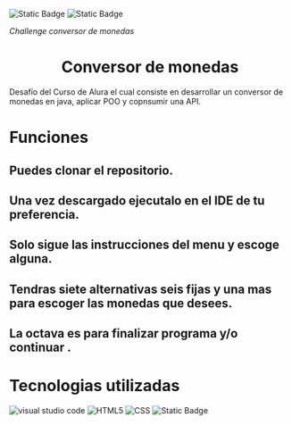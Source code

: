 ![Static Badge](https://img.shields.io/badge/estado_del_proyecto-terminado-green)
![Static Badge](https://img.shields.io/badge/autor-Brian_plasencia-red
)



<em> Challenge conversor de monedas </em>
<h1 align="center"> Conversor de monedas </h1>
<p> Desafío del Curso de Alura el cual consiste en desarrollar un conversor de monedas en java, aplicar POO y copnsumir una API. </p>

# **Funciones**

## Puedes clonar el repositorio.
## Una vez descargado ejecutalo en el IDE de tu preferencia.
## Solo sigue las instrucciones del menu y escoge alguna.
## Tendras siete alternativas seis fijas y una mas para escoger las monedas que desees.
## La octava es para finalizar programa y/o continuar .

# **Tecnologias utilizadas**

![visual studio code](https://img.shields.io/badge/Visual_Studio_Code-blue)
![HTML5](https://img.shields.io/badge/JAVA-orange)
![CSS](https://img.shields.io/badge/API_Exchange-purple)
![Static Badge](https://img.shields.io/badge/IntelliJ-yellow)
